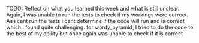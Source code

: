 TODO: Reflect on what you learned this week and what is still unclear.
Again, I was unable to run the tests to check if my workings were correct. As i cant run the tests I cant determine if the code will run and is correct which i found quite challenging. for wordy_pyramid, I tried to do the code to the best of my ability but once again was unable to check if it is correct
